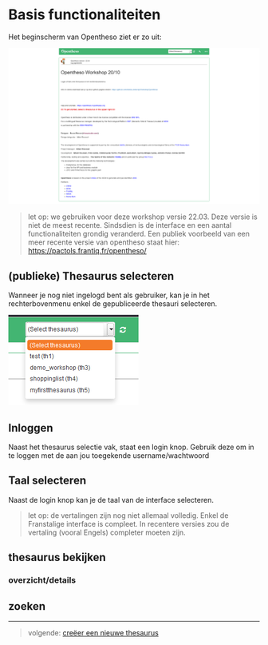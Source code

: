 # Basis functionaliteiten

Het beginscherm van Opentheso ziet er zo uit:

![](assets/basics-919894df.png)

> let op: we gebruiken voor deze workshop versie 22.03. Deze versie is niet de meest recente. Sindsdien is de interface en een aantal functionaliteiten grondig veranderd. Een publiek voorbeeld van een meer recente versie van opentheso staat hier: https://pactols.frantiq.fr/opentheso/

## (publieke) Thesaurus selecteren

Wanneer je nog niet ingelogd bent als gebruiker, kan je in het rechterbovenmenu enkel de gepubliceerde thesauri selecteren.

![](assets/basics-1dfc3ec7.png)

## Inloggen

Naast het thesaurus selectie vak, staat een login knop. Gebruik deze om in te loggen met de aan jou toegekende username/wachtwoord

## Taal selecteren

Naast de login knop kan je de taal van de interface selecteren.
> let op: de vertalingen zijn nog niet allemaal volledig. Enkel de Franstalige interface is compleet. In recentere versies zou de vertaling (vooral Engels) completer moeten zijn.  

## thesaurus bekijken

### overzicht/details

## zoeken

---
> volgende: [creëer een nieuwe thesaurus](https://github.com/MoMu-Antwerp/WorkshopOpentheso/blob/main/nieuwethesaurus.md)
